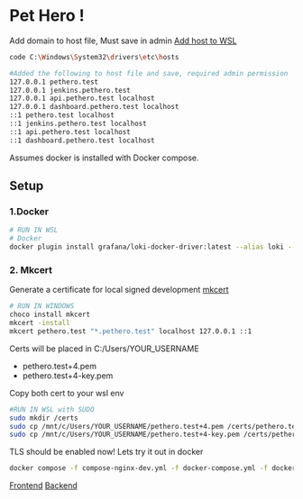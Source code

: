 # Pet Hero !

Add domain to host file, Must save in admin
[Add host to WSL](https://stackoverflow.com/questions/65707002/how-to-set-up-custom-hostnames-and-ports-for-servers-eg-node-js-running-in-wsl)

```bash
code C:\Windows\System32\drivers\etc\hosts

#Added the following to host file and save, required admin permission
127.0.0.1 pethero.test
127.0.0.1 jenkins.pethero.test
127.0.0.1 api.pethero.test localhost
127.0.0.1 dashboard.pethero.test localhost
::1 pethero.test localhost
::1 jenkins.pethero.test localhost
::1 api.pethero.test localhost
::1 dashboard.pethero.test localhost
```

Assumes docker is installed with Docker compose.

## Setup

### 1.Docker

```bash
# RUN IN WSL
# Docker
docker plugin install grafana/loki-docker-driver:latest --alias loki --grant-all-permissions

```

### 2. Mkcert

Generate a certificate for local signed development
[mkcert](https://github.com/FiloSottile/mkcert)

```bash
# RUN IN WINDOWS
choco install mkcert
mkcert -install
mkcert pethero.test "*.pethero.test" localhost 127.0.0.1 ::1
```

Certs will be placed in C:/Users/YOUR_USERNAME

- pethero.test+4.pem
- pethero.test+4-key.pem

Copy both cert to your wsl env

```bash
#RUN IN WSL with SUDO
sudo mkdir /certs
sudo cp /mnt/c/Users/YOUR_USERNAME/pethero.test+4.pem /certs/pethero.test.crt
sudo cp /mnt/c/Users/YOUR_USERNAME/pethero.test+4-key.pem /certs/pethero.test.key
```

TLS should be enabled now!
Lets try it out in docker

```bash
docker compose -f compose-nginx-dev.yml -f docker-compose.yml -f docker-compose-dev.yml up -d
```

[Frontend](https://pethero.test/)
[Backend](https://api.pethero.test/api)
